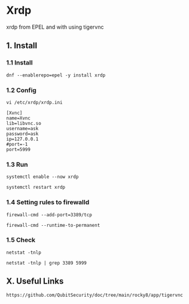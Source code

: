 # Xrdp
xrdp from EPEL and with using tigervnc

## 1. Install

### 1.1 Install

    dnf --enablerepo=epel -y install xrdp
    
### 1.2 Config

    vi /etc/xrdp/xrdp.ini
    
    [Xvnc]
    name=Xvnc
    lib=libvnc.so
    username=ask
    password=ask
    ip=127.0.0.1
    #port=-1
    port=5999

### 1.3 Run

    systemctl enable --now xrdp
    
    systemctl restart xrdp
    
### 1.4 Setting rules to firewalld

    firewall-cmd --add-port=3389/tcp
    
    firewall-cmd --runtime-to-permanent

### 1.5 Check

    netstat -tnlp
    
    netstat -tnlp | grep 3389 5999

## X. Useful Links

    https://github.com/QubitSecurity/doc/tree/main/rocky8/app/tigervnc
